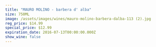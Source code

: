 ```yaml
---
title: "MAURO MOLINO - barbera d' alba"
size: 750ML
image: /assets/images/wines/mauro-molino-barbera-dalba-113 (2).jpg
reg_price: $14.99
special_price: $12.99
expiration_date: 2016-07-13T00:00:00.000Z
show_wine: false
---
```



